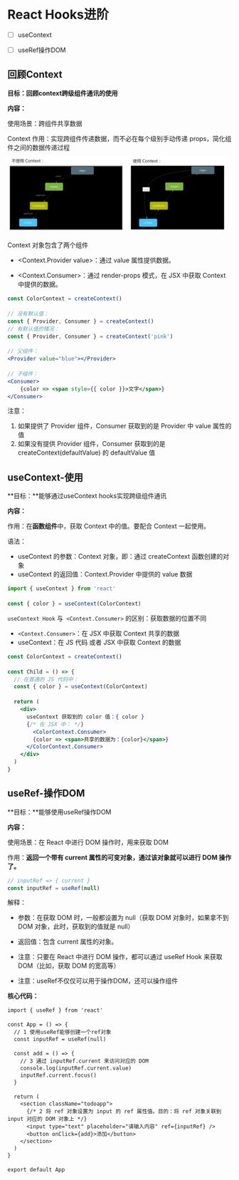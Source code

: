 # React Hooks进阶

- [ ] useContext
- [ ] useRef操作DOM


## 回顾Context

**目标：回顾context跨级组件通讯的使用**

**内容：**

使用场景：跨组件共享数据

Context 作用：实现跨组件传递数据，而不必在每个级别手动传递 props，简化组件之间的数据传递过程

![image-20210901215518365](images/image-20210901215518365-16347403277492-16362080009754.png)

Context 对象包含了两个组件

+ <Context.Provider value>：通过 value 属性提供数据。

+ <Context.Consumer>：通过 render-props 模式，在 JSX 中获取 Context 中提供的数据。

```jsx
const ColorContext = createContext()

// 没有默认值：
const { Provider, Consumer } = createContext()
// 有默认值的情况：
const { Provider, Consumer } = createContext('pink')

// 父组件：
<Provider value="blue"></Provider>
  
// 子组件：
<Consumer>
	{color => <span style={{ color }}>文字</span>}
</Consumer>
```

注意：

1. 如果提供了 Provider 组件，Consumer 获取到的是 Provider 中 value 属性的值
2. 如果没有提供 Provider 组件，Consumer 获取到的是 createContext(defaultValue) 的 defaultValue 值

## useContext-使用

**目标：**能够通过useContext hooks实现跨级组件通讯

**内容：**

作用：在**函数组件**中，获取 Context 中的值。要配合 Context 一起使用。

语法：

+ useContext 的参数：Context 对象，即：通过 createContext 函数创建的对象
+ useContext 的返回值：Context.Provider 中提供的 value 数据

```js
import { useContext } from 'react'

const { color } = useContext(ColorContext)
```

`useContext Hook` 与` <Context.Consumer>` 的区别：获取数据的位置不同

+ `<Context.Consumer>`：在 JSX 中获取 Context 共享的数据
+ useContext：在 JS 代码 或者 JSX 中获取 Context 的数据

```jsx
const ColorContext = createContext()

const Child = () => {
  // 在普通的 JS 代码中：
  const { color } = useContext(ColorContext)

  return (
    <div>
      useContext 获取到的 color 值：{ color }
      {/* 在 JSX 中： */}
    	<ColorContext.Consumer>
        {color => <span>共享的数据为：{color}</span>}
      </ColorContext.Consumer>
    </div>
  )
}
```

## useRef-操作DOM

**目标：**能够使用useRef操作DOM

**内容：** 

使用场景：在 React 中进行 DOM 操作时，用来获取 DOM

作用：**返回一个带有 current 属性的可变对象，通过该对象就可以进行 DOM 操作了。**

```jsx
// inputRef => { current }
const inputRef = useRef(null)
```

解释：

+ 参数：在获取 DOM 时，一般都设置为 null（获取 DOM 对象时，如果拿不到 DOM 对象，此时，获取到的值就是 null）
+ 返回值：包含 current 属性的对象。

+ 注意：只要在 React 中进行 DOM 操作，都可以通过 useRef Hook 来获取 DOM（比如，获取 DOM 的宽高等）

+ 注意：useRef不仅仅可以用于操作DOM，还可以操作组件

**核心代码：**

```JSX
import { useRef } from 'react'

const App = () => {
  // 1 使用useRef能够创建一个ref对象
  const inputRef = useRef(null)

  const add = () => {
    // 3 通过 inputRef.current 来访问对应的 DOM
    console.log(inputRef.current.value)
    inputRef.current.focus()
  }
  
  return (
    <section className="todoapp">
      {/* 2 将 ref 对象设置为 input 的 ref 属性值。目的：将 ref 对象关联到 input 对应的 DOM 对象上 */}
      <input type="text" placeholder="请输入内容" ref={inputRef} />
      <button onClick={add}>添加</button>
    </section>
  )
}

export default App
```